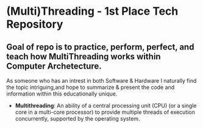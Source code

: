 # (Multi)Threading - 1st Place Tech Repository 

## Goal of repo is to practice, perform, perfect, and teach how MultiThreading works within Computer Archetecture. 
As someone who has an intrest in both Software & Hardware I naturally find the topic intriguing,and hope to summarize & present the code and information within this educationally unique.
* **Multithreading**: An ability of a central processing unit (CPU) (or a single core in a multi-core processor) to provide multiple threads of execution concurrently, supported by the operating system.
